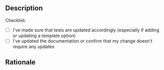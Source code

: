 <!-- Thank you for helping us out: your efforts mean a great deal to the project and the community as a whole! -->


## Description

<!-- What's it you're proposing? -->

Checklist:

- [ ] I've made sure that tests are updated accordingly (especially if adding or updating a template option)
- [ ] I've updated the documentation or confirm that my change doesn't require any updates

## Rationale

<!--
Why does this project need the change you're proposing?
If this pull request fixes an open issue, don't forget to link it with `Fix #NNNN`
-->
